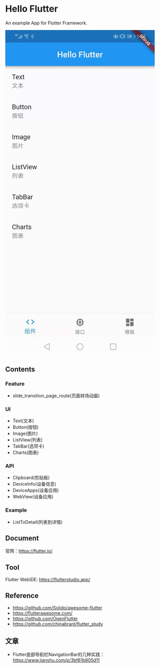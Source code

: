 # Hello Flutter

An example App for Flutter  Framework.

![](./docs/ui.png)

## Contents

### Feature

- slide_transition_page_route(页面转场动画)

### UI

- Text(文本)
- Button(按钮)
- Image(图片)
- ListView(列表)
- TabBar(选项卡)
- Charts(图表)

### API

- Clipboard(剪贴板)
- DeviceInfo(设备信息)
- DeviceApps(设备应用)
- WebView(设备应用)

### Example

- ListToDetail(列表到详情)

## Document

官网：https://flutter.io/

## Tool

Flutter WebIDE: https://flutterstudio.app/

## Reference

- https://github.com/Solido/awesome-flutter
- https://flutterawesome.com/
- https://github.com/OpenFlutter
- https://github.com/chinabrant/flutter_study

## 文章

- Flutter底部导航栏NavigationBar的几种实践：https://www.jianshu.com/p/3bf61b805d11